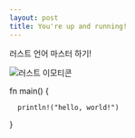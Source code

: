 ```yaml
---
layout: post
title: You're up and running!
---
```


러스트 언어 마스터 하기!

![러스트 이모티콘](https://user-images.githubusercontent.com/91325404/135614140-30d90159-5f38-41bf-9917-4a2203f4c0d0.png)

fn main() {

      println!("hello, world!")
  
  }
